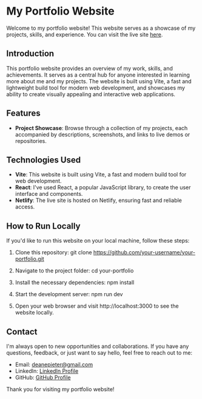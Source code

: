 
# My Portfolio Website

Welcome to my portfolio website! This website serves as a showcase of my projects, skills, and experience. You can visit the live site [here](https://myreactportfoliowebsite.netlify.app/).

## Introduction

This portfolio website provides an overview of my work, skills, and achievements. It serves as a central hub for anyone interested in learning more about me and my projects. The website is built using Vite, a fast and lightweight build tool for modern web development, and showcases my ability to create visually appealing and interactive web applications.

## Features

- **Project Showcase**: Browse through a collection of my projects, each accompanied by descriptions, screenshots, and links to live demos or repositories.

## Technologies Used

- **Vite**: This website is built using Vite, a fast and modern build tool for web development.
- **React**: I've used React, a popular JavaScript library, to create the user interface and components.
- **Netlify**: The live site is hosted on Netlify, ensuring fast and reliable access.

## How to Run Locally

If you'd like to run this website on your local machine, follow these steps:

1. Clone this repository:
   git clone https://github.com/your-username/your-portfolio.git
   

2. Navigate to the project folder:
   cd your-portfolio


3. Install the necessary dependencies:
   npm install


4. Start the development server:
   npm run dev

5. Open your web browser and visit http://localhost:3000 to see the website locally.

## Contact

I'm always open to new opportunities and collaborations. If you have any questions, feedback, or just want to say hello, feel free to reach out to me:

- Email: deanepieter@gmail.com
- LinkedIn: [LinkedIn Profile](https://www.linkedin.com/in/pieterdeane)
- GitHub: [GitHub Profile](https://github.com/Pieter1821)

Thank you for visiting my portfolio website!
```



